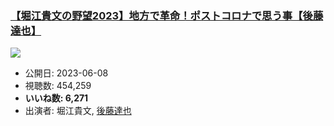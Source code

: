 ### [【堀江貴文の野望2023】地方で革命！ポストコロナで思う事【後藤達也】](https://www.youtube.com/watch?v=75jO3xyJoaY)
[![](https://img.youtube.com/vi/75jO3xyJoaY/sddefault.jpg)](https://www.youtube.com/watch?v=75jO3xyJoaY)
-   公開日: 2023-06-08
-   視聴数: 454,259
-   **いいね数: 6,271**
-   出演者: 堀江貴文, [後藤達也](/rehacq_fan/people/後藤達也 "wikilink")
